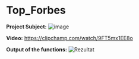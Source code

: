 # Top_Forbes
**Project Subject:** 
![image](https://github.com/anaungurean/Top_Forbes/assets/100145653/f21f9923-a72f-44df-9aea-5e0baa53b428)

**Video:**
https://clipchamp.com/watch/9FT5mx1EE8o

**Output of the functions:** 
![Rezultat](https://github.com/anaungurean/Top_Forbes/assets/100145653/7514130c-084c-4709-9ccd-bfbcae592b35)

